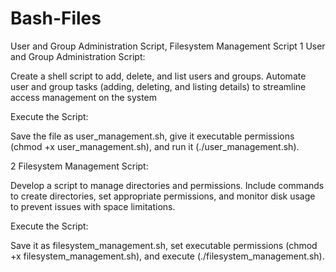 # Bash-Files
User and Group Administration Script, Filesystem Management Script
1
User and Group Administration Script:

Create a shell script to add, delete, and list users and groups.
Automate user and group tasks (adding, deleting, and listing details) to streamline access management on the system

Execute the Script:

Save the file as user_management.sh, give it executable permissions (chmod +x user_management.sh), and run it (./user_management.sh).

2
Filesystem Management Script:

Develop a script to manage directories and permissions.
Include commands to create directories, set appropriate permissions, and monitor disk usage to prevent issues with space limitations.


Execute the Script:

Save it as filesystem_management.sh, set executable permissions (chmod +x filesystem_management.sh), and execute (./filesystem_management.sh).

